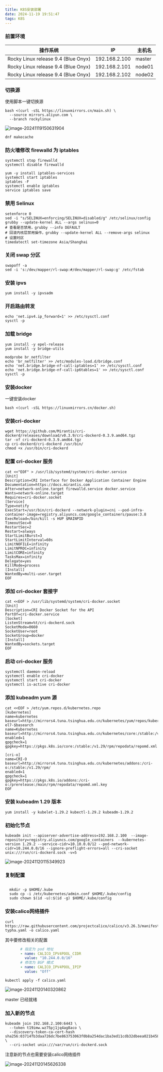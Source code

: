 ```yaml
---
title: K8S安装部署
date: 2024-11-19 19:51:47
tags: K8S
---
```


### 前置环境

| 操作系统                            | IP            | 主机名 |
| ----------------------------------- | ------------- | ------ |
| Rocky Linux release 9.4 (Blue Onyx) | 192.168.2.100 | master |
| Rocky Linux release 9.4 (Blue Onyx) | 192.168.2.101 | node01 |
| Rocky Linux release 9.4 (Blue Onyx) | 192.168.2.102 | node02 |

### 切换源

使用脚本一键切换源

```shell
bash <(curl -sSL https://linuxmirrors.cn/main.sh) \
  --source mirrors.aliyun.com \
  --branch rockylinux
```

![image-20241119150631904](https://hphimages-1253879422.cos.ap-beijing.myqcloud.com/k8s/image-20241119150631904.png)

```shell
dnf makecache
```

###  防火墙修改 firewalld 为 iptables

```shell
systemctl stop firewalld
systemctl disable firewalld

yum -y install iptables-services
systemctl start iptables
iptables -F
systemctl enable iptables
service iptables save
```

### 禁用 Selinux

```shell
setenforce 0
sed -i "s/SELINUX=enforcing/SELINUX=disabled/g" /etc/selinux/config
grubby --update-kernel ALL --args selinux=0
# 查看是否禁用，grubby --info DEFAULT
# 回滚内核层禁用操作，grubby --update-kernel ALL --remove-args selinux
# 设置时区
timedatectl set-timezone Asia/Shanghai
```

### 关闭 swap 分区

```shell
swapoff -a
sed -i 's:/dev/mapper/rl-swap:#/dev/mapper/rl-swap:g' /etc/fstab
```

### 安装 ipvs

```shell
yum install -y ipvsadm
```

### 开启路由转发

```shell
echo 'net.ipv4.ip_forward=1' >> /etc/sysctl.conf
sysctl -p
```

###  加载 bridge

```shell
yum install -y epel-release
yum install -y bridge-utils

modprobe br_netfilter
echo 'br_netfilter' >> /etc/modules-load.d/bridge.conf
echo 'net.bridge.bridge-nf-call-iptables=1' >> /etc/sysctl.conf
echo 'net.bridge.bridge-nf-call-ip6tables=1' >> /etc/sysctl.conf
sysctl -p
```

### 安装docker

一键安装docker

```shell
bash <(curl -sSL https://linuxmirrors.cn/docker.sh)
```

### 安装cri-docker

```shell
wget https://github.com/Mirantis/cri-dockerd/releases/download/v0.3.9/cri-dockerd-0.3.9.amd64.tgz
tar -xf cri-dockerd-0.3.9.amd64.tgz
cp cri-dockerd/cri-dockerd /usr/bin/
chmod +x /usr/bin/cri-dockerd
```

### 配置 cri-docker 服务

```shell
cat <<"EOF" > /usr/lib/systemd/system/cri-docker.service
[Unit]
Description=CRI Interface for Docker Application Container Engine
Documentation=https://docs.mirantis.com
After=network-online.target firewalld.service docker.service
Wants=network-online.target
Requires=cri-docker.socket
[Service]
Type=notify
ExecStart=/usr/bin/cri-dockerd --network-plugin=cni --pod-infra-container-image=registry.aliyuncs.com/google_containers/pause:3.8
ExecReload=/bin/kill -s HUP $MAINPID
TimeoutSec=0
RestartSec=2
Restart=always
StartLimitBurst=3
StartLimitInterval=60s
LimitNOFILE=infinity
LimitNPROC=infinity
LimitCORE=infinity
TasksMax=infinity
Delegate=yes
KillMode=process
[Install]
WantedBy=multi-user.target
EOF
```

### 添加 cri-docker 套接字

```shell
cat <<EOF > /usr/lib/systemd/system/cri-docker.socket
[Unit]
Description=CRI Docker Socket for the API
PartOf=cri-docker.service
[Socket]
ListenStream=%t/cri-dockerd.sock
SocketMode=0660
SocketUser=root
SocketGroup=docker
[Install]
WantedBy=sockets.target
EOF
```

### 启动  cri-docker 服务

```shell
systemctl daemon-reload
systemctl enable cri-docker
systemctl start cri-docker
systemctl is-active cri-docker
```

### 添加 kubeadm yum 源

```shell
cat <<EOF > /etc/yum.repos.d/kubernetes.repo
[kubernetes]
name=kubernetes
baseurl=http://mirrors4.tuna.tsinghua.edu.cn/kubernetes/yum/repos/kubernetes-el7-$basearch
name=Kubernetes
baseurl=http://mirrors4.tuna.tsinghua.edu.cn/kubernetes/core:/stable:/v1.29/rpm/
enabled=1
gpgcheck=1
gpgkey=https://pkgs.k8s.io/core:/stable:/v1.29/rpm/repodata/repomd.xml.key

[cri-o]
name=CRI-O
baseurl=http://mirrors4.tuna.tsinghua.edu.cn/kubernetes/addons:/cri-o:/stable:/v1.29/rpm/
enabled=1
gpgcheck=1
gpgkey=https://pkgs.k8s.io/addons:/cri-o:/prerelease:/main/rpm/repodata/repomd.xml.key
EOF
```

### 安装 kubeadm 1.29 版本

```shell
yum install -y kubelet-1.29.2 kubectl-1.29.2 kubeadm-1.29.2
```

### 初始化节点

```shell
kubeadm init --apiserver-advertise-address=192.168.2.100  --image-repository=registry.aliyuncs.com/google_containers  --kubernetes-version 1.29.2 --service-cidr=10.10.0.0/12 --pod-network-cidr=10.244.0.0/16 --ignore-preflight-errors=all --cri-socket unix:///run/cri-dockerd.sock -v=5
```

![image-20241120115349923](https://hphimages-1253879422.cos.ap-beijing.myqcloud.com/k8s/image-20241120115349923.png)

### 复制配置

```shell

  mkdir -p $HOME/.kube
  sudo cp -i /etc/kubernetes/admin.conf $HOME/.kube/config
  sudo chown $(id -u):$(id -g) $HOME/.kube/config
```

### 安装calico网络插件

```shell
curl https://raw.githubusercontent.com/projectcalico/calico/v3.26.3/manifests/calico-typha.yaml -o calico.yaml
```

其中要修改相关的配置

```yaml
       # 指定为 pod 地址
       - name: CALICO_IPV4POOL_CIDR
         value: "10.244.0.0/16"
       # 修改为 BGP 模式  
       - name: CALICO_IPV4POOL_IPIP
         value: "Off"
```

```shell
kubectl apply -f calico.yaml 
```

![image-20241120140320862](https://hphimages-1253879422.cos.ap-beijing.myqcloud.com/k8s/image-20241120140320862.png)

master 已经就绪

### 加入新的节点

```shell
kubeadm join 192.168.2.100:6443 \
  --token t19imw.wz75pj1jq4ag8aco \
  --discovery-token-ca-cert-hash sha256:03714fb3daa726dc7be863753063f0b8a254dac1ba3ed11cdb32dbeea021b458 \
  --cri-socket unix:///var/run/cri-dockerd.sock
```

注意新的节点也需要安装calico网络插件

![image-20241120145626338](https://hphimages-1253879422.cos.ap-beijing.myqcloud.com/k8s/image-20241120145626338.png)
